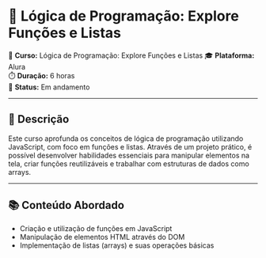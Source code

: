 # 🧠 Lógica de Programação: Explore Funções e Listas

📘 **Curso:** Lógica de Programação: Explore Funções e Listas 
🎓 **Plataforma:** Alura  
⏱️ **Duração:** 6 horas  
📄 **Status:** Em andamento 

---

## 📌 Descrição

Este curso aprofunda os conceitos de lógica de programação utilizando JavaScript, com foco em funções e listas. Através de um projeto prático, é possível desenvolver habilidades essenciais para manipular elementos na tela, criar funções reutilizáveis e trabalhar com estruturas de dados como arrays.

---

## 📚 Conteúdo Abordado

- Criação e utilização de funções em JavaScript
- Manipulação de elementos HTML através do DOM
- Implementação de listas (arrays) e suas operações básicas




